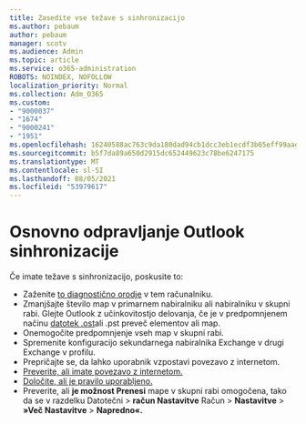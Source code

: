 ```yaml
---
title: Zasedite vse težave s sinhronizacijo
ms.author: pebaum
author: pebaum
manager: scotv
ms.audience: Admin
ms.topic: article
ms.service: o365-administration
ROBOTS: NOINDEX, NOFOLLOW
localization_priority: Normal
ms.collection: Adm_O365
ms.custom:
- "9000037"
- "1674"
- "9000241"
- "1951"
ms.openlocfilehash: 16240588ac763c9da180dad94cb1dcc3eb1ecdf3b65eff99aadf478331b91d59
ms.sourcegitcommit: b5f7da89a650d2915dc652449623c78be6247175
ms.translationtype: MT
ms.contentlocale: sl-SI
ms.lasthandoff: 08/05/2021
ms.locfileid: "53979617"
---
```

# <a name="basic-outlook-sync-troubleshooting"></a>Osnovno odpravljanje Outlook sinhronizacije

Če imate težave s sinhronizacijo, poskusite to:

- Zaženite [to diagnostično orodje](https://aka.ms/sara-outlooksendreceive) v tem računalniku.
- Zmanjšajte število map v primarnem nabiralniku ali nabiralniku v skupni rabi. Glejte Outlook z učinkovitostjo delovanja, če je v predpomnjenem načinu [datotek .ost](https://support.microsoft.com/help/2768656/outlook-performance-issues-when-there-are-too-many-items-or-folders-in)ali .pst preveč elementov ali map.
- Onemogočite predpomnjenje vseh map v skupni rabi.
- Spremenite konfiguracijo sekundarnega nabiralnika Exchange v drugi Exchange v profilu.
- Prepričajte se, da lahko uporabnik vzpostavi povezavo z internetom. 
- [Preverite, ali imate povezavo z internetom.](https://support.office.com/article/2460e4a8-16c7-47fc-b204-b1549275aac9)
- [Določite, ali je pravilo uporabljeno.](https://support.office.com/article/C24F5DEA-9465-4DF4-AD17-A50704D66C59)
- Preverite, ali **je možnost Prenesi** mape v skupni rabi omogočena, tako da se v razdelku Datotečni  >  **račun Nastavitve** Račun  >  **Nastavitve**  >  **»Več Nastavitve**  >  **Napredno«.**

